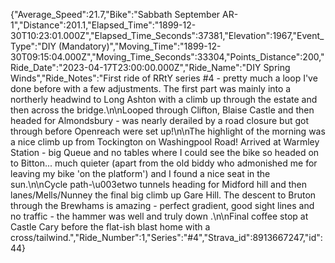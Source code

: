 {"Average_Speed":21.7,"Bike":"Sabbath September AR-1","Distance":201.1,"Elapsed_Time":"1899-12-30T10:23:01.000Z","Elapsed_Time_Seconds":37381,"Elevation":1967,"Event_Type":"DIY (Mandatory)","Moving_Time":"1899-12-30T09:15:04.000Z","Moving_Time_Seconds":33304,"Points_Distance":200,"Ride_Date":"2023-04-17T23:00:00.000Z","Ride_Name":"DIY Spring Winds","Ride_Notes":"First ride of RRtY series #4 - pretty much a loop I've done before with a few adjustments. The first part was mainly into a northerly headwind to Long Ashton with a climb up through the estate and then across the bridge.\n\nLooped through Clifton, Blaise Castle and then headed for Almondsbury - was nearly derailed by a road closure but got through before Openreach were set up!\n\nThe highlight of the morning was a nice climb up from Tockington on Washingpool Road! Arrived at Warmley Station - big Queue and no tables where I could see the bike so headed on to Bitton... much quieter (apart from the old biddy who admonished me for leaving my bike 'on the platform') and I found a nice seat in the sun.\n\nCycle path-\u003etwo tunnels heading for Midford hill and then lanes/Mells/Nunney the final big climb up Gare Hill. The descent to Bruton through the Brewhams is amazing - perfect gradient, good sight lines and no traffic - the hammer was well and truly down .\n\nFinal coffee stop at Castle Cary before the flat-ish blast home with a cross/tailwind.","Ride_Number":1,"Series":"#4","Strava_id":8913667247,"id":44}